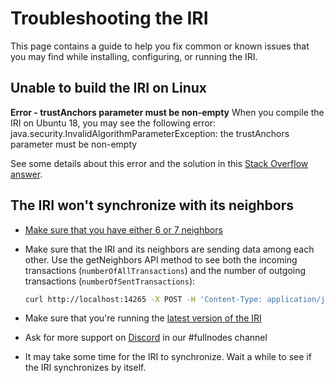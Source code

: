 # Troubleshooting the IRI

This page contains a guide to help you fix common or known issues that you may find while installing, configuring, or running the IRI.

## Unable to build the IRI on Linux

**Error - trustAnchors parameter must be non-empty**
When you compile the IRI on Ubuntu 18, you may see the following error:
    java.security.InvalidAlgorithmParameterException: the trustAnchors parameter must be non-empty

See some details about this error and the solution in this [Stack Overflow answer](https://stackoverflow.com/questions/6784463/error-trustanchors-parameter-must-be-non-empty).

## The IRI won't synchronize with its neighbors

* [Make sure that you have either 6 or 7 neighbors](how-to-guides/finding-neighbors.md)

* Make sure that the IRI and its neighbors are sending data among each other. Use the getNeighbors API method to see both the incoming transactions (`numberOfAllTransactions`) and the number of outgoing transactions (`numberOfSentTransactions`):
    ```bash
    curl http://localhost:14265 -X POST -H 'Content-Type: application/json' -H 'X-IOTA-API-Version: 1' -d '{"command": "getNeighbors"}'
    ```
* Make sure that you're running the [latest version of the IRI](https://github.com/iotaledgerreleases)

* Ask for more support on [Discord](https://discordapp.com/invite/fNGZXvh) in our #fullnodes channel

* It may take some time for the IRI to synchronize. Wait a while to see if the IRI synchronizes by itself.